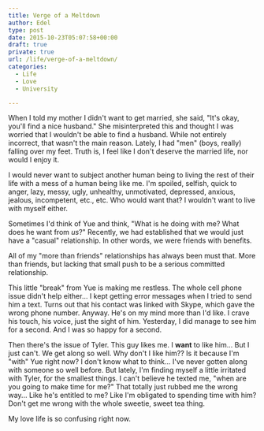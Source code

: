 ```yaml
---
title: Verge of a Meltdown
author: Edel
type: post
date: 2015-10-23T05:07:58+00:00
draft: true
private: true
url: /life/verge-of-a-meltdown/
categories:
  - Life
  - Love
  - University

---
```

When I told my mother I didn't want to get married, she said, "It's okay, you'll find a nice husband." She misinterpreted this and thought I was worried that I wouldn't be able to find a husband. While not entirely incorrect, that wasn't the main reason. Lately, I had "men" (boys, really) falling over my feet. Truth is, I feel like I don't deserve the married life, nor would I enjoy it.

I would never want to subject another human being to living the rest of their life with a mess of a human being like me. I'm spoiled, selfish, quick to anger, lazy, messy, ugly, unhealthy, unmotivated, depressed, anxious, jealous, incompetent, etc., etc. Who would want that? I wouldn't want to live with myself either.

Sometimes I'd think of Yue and think, "What is he doing with me? What does he want from _us_?" Recently, we had established that we would just have a "casual" relationship. In other words, we were friends with benefits.

All of my "more than friends" relationships has always been must that. More than friends, but lacking that small push to be a serious committed relationship.

This little "break" from Yue is making me restless. The whole cell phone issue didn't help either... I kept getting error messages when I tried to send him a text. Turns out that his contact was linked with Skype, which gave the wrong phone number. Anyway. He's on my mind more than I'd like. I crave his touch, his voice, just the sight of him. Yesterday, I did manage to see him for a second. And I was so happy for a second.

Then there's the issue of Tyler. This guy likes me. I **want** to like him... But I just can't. We get along so well. Why don't I like him?? Is it because I'm "with" Yue right now? I don't know what to think... I've never gotten along with someone so well before. But lately, I'm finding myself a little irritated with Tyler, for the smallest things. I can't believe he texted me, "when are you going to make time for me?" That totally just rubbed me the wrong way... Like he's entitled to me? Like I'm obligated to spending time with him? Don't get me wrong with the whole sweetie, sweet tea thing.

My love life is so confusing right now.


